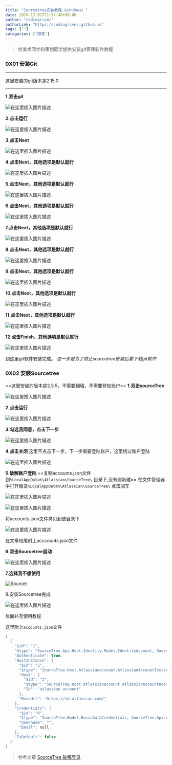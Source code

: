 ```yaml
---
title: "Sourcetree安装教程（windows）"
date: 2019-12-01T21:57:40+08:00
author: "codingriver"
authorLink: "https://codingriver.github.io"
tags: [""]
categories: ["随笔"]
---
```


<!--more-->

>给美术同学和策划同学提供安装git管理软件教程

###  0X01 安装Git	
****
这里安装的git版本是2.15.0
****
**1.双击git**
  
  

![在这里插入图片描述](https://img-blog.csdnimg.cn/20181120113208417.png?x-oss-process=image/watermark,type_ZmFuZ3poZW5naGVpdGk,shadow_10,text_aHR0cHM6Ly9ibG9nLmNzZG4ubmV0L2NvZGluZ3JpdmVy,size_16,color_FFFFFF,t_70)  

**2.点击运行**
  
  

![在这里插入图片描述](https://img-blog.csdnimg.cn/20181120113255325.png?x-oss-process=image/watermark,type_ZmFuZ3poZW5naGVpdGk,shadow_10,text_aHR0cHM6Ly9ibG9nLmNzZG4ubmV0L2NvZGluZ3JpdmVy,size_16,color_FFFFFF,t_70)  


**3.点击Next**

  
  

![在这里插入图片描述](https://img-blog.csdnimg.cn/20181120113314436.png?x-oss-process=image/watermark,type_ZmFuZ3poZW5naGVpdGk,shadow_10,text_aHR0cHM6Ly9ibG9nLmNzZG4ubmV0L2NvZGluZ3JpdmVy,size_16,color_FFFFFF,t_70)  


**4.点击Next，其他选项是默认就行**
  
  

![在这里插入图片描述](https://img-blog.csdnimg.cn/20181120113330903.png?x-oss-process=image/watermark,type_ZmFuZ3poZW5naGVpdGk,shadow_10,text_aHR0cHM6Ly9ibG9nLmNzZG4ubmV0L2NvZGluZ3JpdmVy,size_16,color_FFFFFF,t_70)  

**5.点击Next，其他选项是默认就行**
  
  

![在这里插入图片描述](https://img-blog.csdnimg.cn/20181120113404854.png?x-oss-process=image/watermark,type_ZmFuZ3poZW5naGVpdGk,shadow_10,text_aHR0cHM6Ly9ibG9nLmNzZG4ubmV0L2NvZGluZ3JpdmVy,size_16,color_FFFFFF,t_70)  

**6.点击Next，其他选项是默认就行**
  
  

![在这里插入图片描述](https://img-blog.csdnimg.cn/20181120113415146.png?x-oss-process=image/watermark,type_ZmFuZ3poZW5naGVpdGk,shadow_10,text_aHR0cHM6Ly9ibG9nLmNzZG4ubmV0L2NvZGluZ3JpdmVy,size_16,color_FFFFFF,t_70)  

**7.点击Next，其他选项是默认就行**
  
  

![在这里插入图片描述](https://img-blog.csdnimg.cn/20181120113427980.png?x-oss-process=image/watermark,type_ZmFuZ3poZW5naGVpdGk,shadow_10,text_aHR0cHM6Ly9ibG9nLmNzZG4ubmV0L2NvZGluZ3JpdmVy,size_16,color_FFFFFF,t_70)  

**8.点击Next，其他选项是默认就行**
  
  

![在这里插入图片描述](https://img-blog.csdnimg.cn/20181120113441432.png?x-oss-process=image/watermark,type_ZmFuZ3poZW5naGVpdGk,shadow_10,text_aHR0cHM6Ly9ibG9nLmNzZG4ubmV0L2NvZGluZ3JpdmVy,size_16,color_FFFFFF,t_70)  

**9.点击Next，其他选项是默认就行**
  
  

![在这里插入图片描述](https://img-blog.csdnimg.cn/20181120113500909.png?x-oss-process=image/watermark,type_ZmFuZ3poZW5naGVpdGk,shadow_10,text_aHR0cHM6Ly9ibG9nLmNzZG4ubmV0L2NvZGluZ3JpdmVy,size_16,color_FFFFFF,t_70)  

**10.点击Next，其他选项是默认就行**
  
  

![在这里插入图片描述](https://img-blog.csdnimg.cn/20181120113510982.png?x-oss-process=image/watermark,type_ZmFuZ3poZW5naGVpdGk,shadow_10,text_aHR0cHM6Ly9ibG9nLmNzZG4ubmV0L2NvZGluZ3JpdmVy,size_16,color_FFFFFF,t_70)  

**11.点击Next，其他选项是默认就行**
  
  

![在这里插入图片描述](https://img-blog.csdnimg.cn/20181120113532762.png?x-oss-process=image/watermark,type_ZmFuZ3poZW5naGVpdGk,shadow_10,text_aHR0cHM6Ly9ibG9nLmNzZG4ubmV0L2NvZGluZ3JpdmVy,size_16,color_FFFFFF,t_70)  

**12.点击Finish，其他选项是默认就行**
  
  

![在这里插入图片描述](https://img-blog.csdnimg.cn/20181120113547862.png?x-oss-process=image/watermark,type_ZmFuZ3poZW5naGVpdGk,shadow_10,text_aHR0cHM6Ly9ibG9nLmNzZG4ubmV0L2NvZGluZ3JpdmVy,size_16,color_FFFFFF,t_70)  


到这里git软件安装完成。
*这一步是为了防止sourcetree安装后要下载git软件*
###  0X02 安装Sourcetree	
==这里安装的版本是2.5.5，不需要翻墙，不需要登陆账户==
**1.双击sourceTree**
  
  

![在这里插入图片描述](https://img-blog.csdnimg.cn/20181120113719121.png?x-oss-process=image/watermark,type_ZmFuZ3poZW5naGVpdGk,shadow_10,text_aHR0cHM6Ly9ibG9nLmNzZG4ubmV0L2NvZGluZ3JpdmVy,size_16,color_FFFFFF,t_70)  


**2.点击运行**
  
  

![在这里插入图片描述](https://img-blog.csdnimg.cn/20181120113830948.png?x-oss-process=image/watermark,type_ZmFuZ3poZW5naGVpdGk,shadow_10,text_aHR0cHM6Ly9ibG9nLmNzZG4ubmV0L2NvZGluZ3JpdmVy,size_16,color_FFFFFF,t_70)  


**3.勾选我同意，点击下一步**  
  

![在这里插入图片描述](https://img-blog.csdnimg.cn/20181120113851327.png?x-oss-process=image/watermark,type_ZmFuZ3poZW5naGVpdGk,shadow_10,text_aHR0cHM6Ly9ibG9nLmNzZG4ubmV0L2NvZGluZ3JpdmVy,size_16,color_FFFFFF,t_70)  


**4.点击关闭**
这里不点击下一步，下一步需要登陆账户，这里绕过账户登陆
  
  

![在这里插入图片描述](https://img-blog.csdnimg.cn/20181120113920758.png?x-oss-process=image/watermark,type_ZmFuZ3poZW5naGVpdGk,shadow_10,text_aHR0cHM6Ly9ibG9nLmNzZG4ubmV0L2NvZGluZ3JpdmVy,size_16,color_FFFFFF,t_70)  

**5.破解账户登陆**
==复制accounts.json文件到`%LocalAppData%\Atlassian\SourceTree\` 目录下,没有则新建==
在文件管理器中打开目录`%LocalAppData%\Atlassian\SourceTree\` 点击回车
  
  

![在这里插入图片描述](https://img-blog.csdnimg.cn/20181120114346673.png?x-oss-process=image/watermark,type_ZmFuZ3poZW5naGVpdGk,shadow_10,text_aHR0cHM6Ly9ibG9nLmNzZG4ubmV0L2NvZGluZ3JpdmVy,size_16,color_FFFFFF,t_70)  


  
  

![在这里插入图片描述](https://img-blog.csdnimg.cn/20181120114025954.png?x-oss-process=image/watermark,type_ZmFuZ3poZW5naGVpdGk,shadow_10,text_aHR0cHM6Ly9ibG9nLmNzZG4ubmV0L2NvZGluZ3JpdmVy,size_16,color_FFFFFF,t_70)  


将accounts.json文件拷贝到该目录下
  
  

![在这里插入图片描述](https://img-blog.csdnimg.cn/2018112011410246.png?x-oss-process=image/watermark,type_ZmFuZ3poZW5naGVpdGk,shadow_10,text_aHR0cHM6Ly9ibG9nLmNzZG4ubmV0L2NvZGluZ3JpdmVy,size_16,color_FFFFFF,t_70)  


在文章结尾附上acccounts.json文件

**6.双击Sourcetree启动**
  
  

![在这里插入图片描述](https://img-blog.csdnimg.cn/20181120114709754.png)  


**7.选择我不想使用**

  

![Sourcet](https://img-blog.csdnimg.cn/20181120114737411.png?x-oss-process=image/watermark,type_ZmFuZ3poZW5naGVpdGk,shadow_10,text_aHR0cHM6Ly9ibG9nLmNzZG4ubmV0L2NvZGluZ3JpdmVy,size_16,color_FFFFFF,t_70)  

8.安装Sourcetree完成
  
  

![在这里插入图片描述](https://img-blog.csdnimg.cn/20181120114804270.png?x-oss-process=image/watermark,type_ZmFuZ3poZW5naGVpdGk,shadow_10,text_aHR0cHM6Ly9ibG9nLmNzZG4ubmV0L2NvZGluZ3JpdmVy,size_16,color_FFFFFF,t_70)  

后面补充使用教程


这里附上`accounts.json`文件
```c
[
  {
    "$id": "1",
    "$type": "SourceTree.Api.Host.Identity.Model.IdentityAccount, SourceTree.Api.Host.Identity",
    "Authenticate": true,
    "HostInstance": {
      "$id": "2",
      "$type": "SourceTree.Host.Atlassianaccount.AtlassianAccountInstance, SourceTree.Host.AtlassianAccount",
      "Host": {
        "$id": "3",
        "$type": "SourceTree.Host.Atlassianaccount.AtlassianAccountHost, SourceTree.Host.AtlassianAccount",
        "Id": "atlassian account"
      },
      "BaseUrl": "https://id.atlassian.com/"
    },
    "Credentials": {
      "$id": "4",
      "$type": "SourceTree.Model.BasicAuthCredentials, SourceTree.Api.Account",
      "Username": "",
      "Email": null
    },
    "IsDefault": false
  }
]
```

>参考文章
>[SourceTree 破解登录](https://blog.csdn.net/suwei791488323/article/details/79572221)

